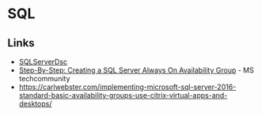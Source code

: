 # SQL

## Links

* [SQLServerDsc](https://github.com/dsccommunity/SqlServerDsc/blob/main/source/Examples/Resources/SqlSetup/1-InstallDefaultInstanceSingleServer.ps1)
* [Step-By-Step: Creating a SQL Server Always On Availability Group](https://techcommunity.microsoft.com/t5/itops-talk-blog/step-by-step-creating-a-sql-server-always-on-availability-group/ba-p/648772) - MS techcommunity
* https://carlwebster.com/implementing-microsoft-sql-server-2016-standard-basic-availability-groups-use-citrix-virtual-apps-and-desktops/

